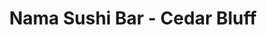 ---
layout: place
title: "Nama Sushi Bar - Cedar Bluff"
permalink: /tennessee/knoxville/nama-sushi-bar-cedar-bluff.html
stateAbbr: TN
stateName: Tennessee
cityName: Knoxville
place_id: ChIJdfv4wGUlXIgRP7MvFe-c_iA
photos:
  - name: >-
      places/ChIJdfv4wGUlXIgRP7MvFe-c_iA/photos/AeeoHcLJxBl1oVpG12EKf1Ha6NCGg3CRZR7d5ganZB0ZtVL9j2J1nIeC_LB6ruwJ5IzWoNsSEf4wSIibf7hSa6vixDkVCHLOLN6GgOd_qwFSydZxRk1Rk0Kgz4A-LQ-VUxKPsHobs-aKqDTUazF9klREkfoeeWMWftAsiVb6UB9YokBA1gAJM4qgE79UGMNyqp2-QcZPL_JbYo_pRwLxEgT3RI4Z4aG2Z7J9if1P8UPGYA7l_QWocttXgcQdTCc90haDI5IucfdjdjSuQmm9zgQVl1q1XzezrmhQnladgEEW0HTi-tOWQmt-BFQ_3k8haU9_RfFrKpEz6HoRIzldoZZqwUkqvCOT_4GF_O9hUoBeKGLVzX0hgdTNe--9SChNY8MnOSLuM8bZyY0yn3jc6Rty3EXZkbmMQ5Wkn2GpKo4cVUNSMw
    widthPx: 3024
    heightPx: 4032
    authorAttributions:
      - displayName: RG HJR
        uri: https://maps.google.com/maps/contrib/106020392246757525215
        photoUri: >-
          https://lh3.googleusercontent.com/a/ACg8ocJADE4toktEHOh0YYWoHMijZLT0Bw-em_WPYQzAdIkljw2N_A=s100-p-k-no-mo
    flagContentUri: >-
      https://www.google.com/local/imagery/report/?cb_client=maps_api_places.places_api&image_key=!1e10!2sCIHM0ogKEICAgIDE7NvxRg&hl=en-US
    googleMapsUri: >-
      https://www.google.com/maps/place//data=!3m4!1e2!3m2!1sCIHM0ogKEICAgIDE7NvxRg!2e10!4m2!3m1!1s0x885c2565c0f8fb75:0x20fe9cef152fb33f
  - name: >-
      places/ChIJdfv4wGUlXIgRP7MvFe-c_iA/photos/AeeoHcIFUg_FXOgggn8FELkPydv-ShCdXc8aBI4__qkN4T9wiptZA6jdphH4uX7YA15L2NGsTy2bOgJb6-GpdDHNEOubVcTLLXOWzAVDTjmcZYrAJfhYNQ1E7qVS2OuZvKUYI_SgcO2anf-WAodeR0huQtwTa3MJiS2WWsN0o-x8J-KtZpPnHmE_4Za8N8PIvzvlEVzTKtVeG57Jf4LtaNF0pVnfByTOXdTsJ0JZvf9foQjuf9Bt1QdPNhP_KXuAgCju7BZQKMcH7_Xiiukc_gzFG4-esha7L2F14vXY_HXklc-Syg
    widthPx: 4800
    heightPx: 3200
    authorAttributions:
      - displayName: Nama Sushi Bar - Cedar Bluff
        uri: https://maps.google.com/maps/contrib/109700048189270580148
        photoUri: >-
          https://lh3.googleusercontent.com/a-/ALV-UjXXZXQmW9qeeo4gq-WpW8piYIDN1T1oEZiyajCItfZ82UwBAaU=s100-p-k-no-mo
    flagContentUri: >-
      https://www.google.com/local/imagery/report/?cb_client=maps_api_places.places_api&image_key=!1e10!2sAF1QipNr3sHPqNMCJCcznqqzGIgWDTdvRbiHMB7W8kZa&hl=en-US
    googleMapsUri: >-
      https://www.google.com/maps/place//data=!3m4!1e2!3m2!1sAF1QipNr3sHPqNMCJCcznqqzGIgWDTdvRbiHMB7W8kZa!2e10!4m2!3m1!1s0x885c2565c0f8fb75:0x20fe9cef152fb33f
  - name: >-
      places/ChIJdfv4wGUlXIgRP7MvFe-c_iA/photos/AeeoHcKUTsVpX6g3sM2fuPADySZEgH_vz3PEOcdUQwONwr1AWLePgcbnWL92phMu5BwV1Zk0vQ8W5_GXHUmZatY65bkZ42Xu0OvdawbzN7-dIwvZYdBOTYdPNtWZ5Q1Zt-fjkji-Qe6U0h66BlFmKswSvE2E_8tcpaiipsgzIXKxiCcAK2D-QHWFoNQBS8CQl8Y_YQF9lCkJhxg52qeQ-k5fJUknexedkvV0w3YwU-JpTCuvV7MAmJTcJ96MjHrMEa81QHxscAFhEfVHYLCMdhO9_cJFEFGern3sn2YX8FIjGwxDdZPt7PpF2lHtmqW48TW3urlCtwnl9Pwq87AFzT5CNrb1fLtpOsuMZiiQQt6EHv8hj2Iwcb5YPRArNyIbPjy5Hnf5WrmV7SPKfys8wFKLke_hLudc9yPcpSAvJnLpaasrW-pj
    widthPx: 4032
    heightPx: 2268
    authorAttributions:
      - displayName: Mike Carroll
        uri: https://maps.google.com/maps/contrib/112958022303071630891
        photoUri: >-
          https://lh3.googleusercontent.com/a-/ALV-UjUul_kWEsn28GSZAdH4ypuJBDZHSovXEYagjSocA2dVE3-BH6888g=s100-p-k-no-mo
    flagContentUri: >-
      https://www.google.com/local/imagery/report/?cb_client=maps_api_places.places_api&image_key=!1e10!2sCIHM0ogKEICAgMCI8cOsmwE&hl=en-US
    googleMapsUri: >-
      https://www.google.com/maps/place//data=!3m4!1e2!3m2!1sCIHM0ogKEICAgMCI8cOsmwE!2e10!4m2!3m1!1s0x885c2565c0f8fb75:0x20fe9cef152fb33f
  - name: >-
      places/ChIJdfv4wGUlXIgRP7MvFe-c_iA/photos/AeeoHcL5AwvN0YUbfI6aXDI2AZCdMCDRE_y0cMIjZghM3IJgX6_VI6d4blV_13hGS3KlQmR0AuQR-mQY8sQ_HvU3jtDF_pdAN0OFQeXEzGq_r8OFqzMeD0JhNEpWUm8nLUJxkWfKRjYI-DskaSiLmnlung7oxlhw_TURsezcUJrq0s5yjj8b3u1A34rUSEAO5pYdcEyn_3xAdi_zxnXQPMX4PjmFUl8K5URmtHI2KgKkWOR6ah10ntrnHHO3p1nw3Dozkufcn8TWN4rMkkVF8XI7GLfwMeKr-BSdmFelHdief0Xtfg
    widthPx: 720
    heightPx: 720
    authorAttributions:
      - displayName: Nama Sushi Bar - Cedar Bluff
        uri: https://maps.google.com/maps/contrib/108657795676513710932
        photoUri: >-
          https://lh3.googleusercontent.com/a-/ALV-UjXdwtVLJ5Zz6h3ZpoF9vrqQfOPwqxBxbVXvrkZEiD12XkxknsQ=s100-p-k-no-mo
    flagContentUri: >-
      https://www.google.com/local/imagery/report/?cb_client=maps_api_places.places_api&image_key=!1e10!2sAF1QipO6dwpdGxbBVct6tP8fH20YsgyDEqPut2V5P_jB&hl=en-US
    googleMapsUri: >-
      https://www.google.com/maps/place//data=!3m4!1e2!3m2!1sAF1QipO6dwpdGxbBVct6tP8fH20YsgyDEqPut2V5P_jB!2e10!4m2!3m1!1s0x885c2565c0f8fb75:0x20fe9cef152fb33f
  - name: >-
      places/ChIJdfv4wGUlXIgRP7MvFe-c_iA/photos/AeeoHcLM6GiguKXH-dDXOSJ-YAbd2FAQvYrnH23W6PHizqlE-y1RZDdHeoc89DHDxL7l7qUqWFmLNjOX2S2oFc1GDghuvl7yYwyYW-BuLn3mDMeDfAm9VkK_JQzAYOxhk6hogFhJJnDRyvw2Rz_D4KOA9TNMcxz43qkrbsYhexsIrN5HWuz5fBRYVdqpzzkqhbeR8aqMMg2SB9hOMe6ltYhanpdQYzwfj3fDD3vZTgNtJtTjxBpOkBOL774ayS3NLpOfWGIqIe7Vw_jKwzwasWZsQacCi4aiBs7ze9EGjYaR1qHPqFbpd3wD0cC9nx0UZSb8rX6ky04LAvyPfZDkQswjtvP98DuCd8FBYExF-IMvOLLUQc5CEYcnxhh0-MYeprH6EByj0zHj_jwcnT-TfM3F7wMPaFTxiHkz-Gy3tmwGlNqcMnxt
    widthPx: 4800
    heightPx: 2700
    authorAttributions:
      - displayName: Mike Carroll
        uri: https://maps.google.com/maps/contrib/112958022303071630891
        photoUri: >-
          https://lh3.googleusercontent.com/a-/ALV-UjUul_kWEsn28GSZAdH4ypuJBDZHSovXEYagjSocA2dVE3-BH6888g=s100-p-k-no-mo
    flagContentUri: >-
      https://www.google.com/local/imagery/report/?cb_client=maps_api_places.places_api&image_key=!1e10!2sCIHM0ogKEICAgMCI8cOsqwE&hl=en-US
    googleMapsUri: >-
      https://www.google.com/maps/place//data=!3m4!1e2!3m2!1sCIHM0ogKEICAgMCI8cOsqwE!2e10!4m2!3m1!1s0x885c2565c0f8fb75:0x20fe9cef152fb33f
  - name: >-
      places/ChIJdfv4wGUlXIgRP7MvFe-c_iA/photos/AeeoHcLwIItlMeGQTnGPmuebXCGY-SH0DCK8TRCXIMjvAop4omyPUEcWqBDJ_DZjXshXUTH5Tzvy6Alvv8Oxx4-9hiHdw7CgdfPEuuXzTMt3pNNCoq_s9zSCgMwI8LDgUDA0BphXTym0-RtUYqBaacqVHb_HlB8DQ_L-cKxhez2fhaAQKDWfGWaIvAuyAqHGggt3XDmVRIVtsd4_WRilR919mGI494JnI9hVSOOO-oX8mxamdFWLcj_OVXAYoxgJLQLr3BCfUAWCwuUy4eLTtBHWJVVzvoEIqQmsBbqvNeoZYNBeXA
    widthPx: 720
    heightPx: 720
    authorAttributions:
      - displayName: Nama Sushi Bar - Cedar Bluff
        uri: https://maps.google.com/maps/contrib/108657795676513710932
        photoUri: >-
          https://lh3.googleusercontent.com/a-/ALV-UjXdwtVLJ5Zz6h3ZpoF9vrqQfOPwqxBxbVXvrkZEiD12XkxknsQ=s100-p-k-no-mo
    flagContentUri: >-
      https://www.google.com/local/imagery/report/?cb_client=maps_api_places.places_api&image_key=!1e10!2sAF1QipO2K74Do_6u4c3RwqOvKGIfJJgZFm0yznxuvnIu&hl=en-US
    googleMapsUri: >-
      https://www.google.com/maps/place//data=!3m4!1e2!3m2!1sAF1QipO2K74Do_6u4c3RwqOvKGIfJJgZFm0yznxuvnIu!2e10!4m2!3m1!1s0x885c2565c0f8fb75:0x20fe9cef152fb33f
  - name: >-
      places/ChIJdfv4wGUlXIgRP7MvFe-c_iA/photos/AeeoHcKkHYmsU8Q40DYmjOph3kSTKfem8fQYyoEbVHAbcmCimu-7UNULZCDNjDiS7xOmgh1USdpZXp3HC_J9RSBvb2LtGdAB_aasTFZxGdLqfq2aRbQJMS7y7OQsoNRuxzgmRgJLl4ZrKy3B4DP91bnA6aO5aOIdKJtUHbtmYwRf1W0cWFbXPufQEJ6j330e3JE9zsiG2CzqnlDbq2v4SUX94xdH5asGSSbHYCb4yC5_Els_vFhQUzedyBE3by8ur0miHCYuKNMqFOJGu44XoQDU2Kud2ZrsIQ2KI8i5aMt6QRNypmkIqL-H1yhw29LO_700DzQGM4nCXt1OxXwfxS4LO1RZ-krzjLdvojVZWqXQmacnVuE30CAPU9j10POOGX9dTYls1xtxzrbdzGiSGznT6u1J6usLiQezB5MdkOoHlJ31wFY
    widthPx: 3024
    heightPx: 4032
    authorAttributions:
      - displayName: austin mitchell
        uri: https://maps.google.com/maps/contrib/100830643526226285598
        photoUri: >-
          https://lh3.googleusercontent.com/a-/ALV-UjXNI81Ed4tJWx4u5q9iDRQVLLqygxn1aPntQR1p_qfcWVij2sQ=s100-p-k-no-mo
    flagContentUri: >-
      https://www.google.com/local/imagery/report/?cb_client=maps_api_places.places_api&image_key=!1e10!2sCIHM0ogKEICAgID9wvqn2QE&hl=en-US
    googleMapsUri: >-
      https://www.google.com/maps/place//data=!3m4!1e2!3m2!1sCIHM0ogKEICAgID9wvqn2QE!2e10!4m2!3m1!1s0x885c2565c0f8fb75:0x20fe9cef152fb33f
  - name: >-
      places/ChIJdfv4wGUlXIgRP7MvFe-c_iA/photos/AeeoHcI2rI6walNdOYiWMXlUHcGU3l_qkJQXaTlB6-7Hy9YNu1SImVDaP3XCfNHDK-faORdtV1rFYMa4xG4SyB5sKw_7FCd8-Gk2GkYLiHHrRfXynWTYoMFyBUiyKEXp7cQr_Hx_GUBYBwLiKfzaWKsjcygo1e33wjjkDPNEdoxpf8ncJRfKD7iDBkJfboQfov1aNVNmOdE3QbOHUkAVbiq7NviqCepwg1vlJNVbbel7uIAtNIYKCU6P42EzszekGlwJs-6GpjjSa6jJvK1ik3ExVdpaacTzFDzXCHuK-irR7ltTIl3I_CXS-9W3fd8KKCCOERuFGkON2lwd-FvH3yiw70dyy5oOA_bdIyVCQu1x3mu9p6_aJSuyq3cXspQEXuJ3TZKwbqTGz0MY8z9pYoMSxMJ93mf5Py2iPq2HzemYLEoBd_n7fvQG_YAe22fRhioN
    widthPx: 4000
    heightPx: 1868
    authorAttributions:
      - displayName: Amy Bolan
        uri: https://maps.google.com/maps/contrib/117702779083424544481
        photoUri: >-
          https://lh3.googleusercontent.com/a-/ALV-UjXNWP3dv14rtpP89m65SgDWLXf8pg7fq1-0ac3ee11PP9CZ6F-x=s100-p-k-no-mo
    flagContentUri: >-
      https://www.google.com/local/imagery/report/?cb_client=maps_api_places.places_api&image_key=!1e10!2sCIABIhADyc5UVQ6xD2fC7xUADem6&hl=en-US
    googleMapsUri: >-
      https://www.google.com/maps/place//data=!3m4!1e2!3m2!1sCIABIhADyc5UVQ6xD2fC7xUADem6!2e10!4m2!3m1!1s0x885c2565c0f8fb75:0x20fe9cef152fb33f
  - name: >-
      places/ChIJdfv4wGUlXIgRP7MvFe-c_iA/photos/AeeoHcLnUHr2eexlrlBl_HnX5_KS5w35dTGYCyma7_esuWvSkwn54bnhcsmpZiSG-qaifEwclQWsXyVcDkEow6WdUPJte_8ViWd0xwT-e6r_GHbCaJqt9R7L0Mp-Qjp1m5R-Pn7SSkLOnQtmju9nPlT0iKqXLnVvFby6HXYiCii-G30OCw3RbjyKswwbbvhPZjBKW9dsueFP9QnEVuke-Q83PjFgC6y96-hMOAwhOoj_DhoszwpBO1Jq9zzaeqq0uE7oTLwobV9U8HXz2dw19CgbmvtJOh6wq_es868pzYXE1-oowoBzu3BVAed5KMCOv89YIFMpcfAibexUC1eJZEM71W2JrlBTNkY603o1l9WHsfhSxdzbzp6CGA5hrJBVZK3MLV36sCkq_7r5vXy4SouLMb95b4vApG2V8c7-sCTjmfDfXrAE
    widthPx: 3072
    heightPx: 4080
    authorAttributions:
      - displayName: michael kudela
        uri: https://maps.google.com/maps/contrib/103524175656303173966
        photoUri: >-
          https://lh3.googleusercontent.com/a-/ALV-UjXVPMffBibsdObus5-bItyUguxHRotHwWKMtHiPFoOAW_5TNiV6cg=s100-p-k-no-mo
    flagContentUri: >-
      https://www.google.com/local/imagery/report/?cb_client=maps_api_places.places_api&image_key=!1e10!2sCIHM0ogKEICAgIDJ_vKF6wE&hl=en-US
    googleMapsUri: >-
      https://www.google.com/maps/place//data=!3m4!1e2!3m2!1sCIHM0ogKEICAgIDJ_vKF6wE!2e10!4m2!3m1!1s0x885c2565c0f8fb75:0x20fe9cef152fb33f
  - name: >-
      places/ChIJdfv4wGUlXIgRP7MvFe-c_iA/photos/AeeoHcKAEqUrQHihwlw2u3sW2qQSJ5s2WoSb9xAt9ohCrHI5H0AMcpqtbnI-afdFZikKfcB5iUgASG1fnimORC1Wv2_xadcyk1LUUPhJ8H6FbauH1f-5BIa7nNyY3frxX_NtcLK6mMynomF2lKx-n3bGAlpe8FYTANj-OCdMlIN-aFDhye5_TTx60JaTaeNGd7ihZpt5teWxP5gS58MWhCBWpUHVWqUICw6ydgBkRb89SPLCwiiztNMfJlb-FybNxIoOlAP39uSiFfaWgaQ8F-dnofatC6ca-bYPPfuiqQ_K7SVitmfkn6mhKn-LIpPF-HHc8ysZgxG6S7tmlJBVT_wK8mq067BLDYhwOhpTm2fOWKTJQS-SXn3b4NFJDTvG5cqg1dS3nzcog03SRtcponFNT9BcmxXA2vjtz-T0w-rWZQA
    widthPx: 768
    heightPx: 1024
    authorAttributions:
      - displayName: Mike S
        uri: https://maps.google.com/maps/contrib/107881284332939170993
        photoUri: >-
          https://lh3.googleusercontent.com/a/ACg8ocIPdJdlhaOwv0KHGZAS4MyjsJ278qN1JUCsSXCKhJU0fq4KN3Fi=s100-p-k-no-mo
    flagContentUri: >-
      https://www.google.com/local/imagery/report/?cb_client=maps_api_places.places_api&image_key=!1e10!2sCIHM0ogKEICAgIDlosrPBg&hl=en-US
    googleMapsUri: >-
      https://www.google.com/maps/place//data=!3m4!1e2!3m2!1sCIHM0ogKEICAgIDlosrPBg!2e10!4m2!3m1!1s0x885c2565c0f8fb75:0x20fe9cef152fb33f
address: 260 N Peters Rd, Knoxville, TN 37923, USA
street: 260 N Peters Rd
city: Knoxville
state: TN
zip: '37923'
country: USA
neighborhood: null
latitude: '35.915698'
longitude: '-84.088150'
accessibility_options:
  wheelchairAccessibleParking: true
  wheelchairAccessibleEntrance: true
  wheelchairAccessibleRestroom: true
  wheelchairAccessibleSeating: true
business_status: OPERATIONAL
name: Nama Sushi Bar - Cedar Bluff
google_maps_links:
  directionsUri: >-
    https://www.google.com/maps/dir//''/data=!4m7!4m6!1m1!4e2!1m2!1m1!1s0x885c2565c0f8fb75:0x20fe9cef152fb33f!3e0
  placeUri: https://maps.google.com/?cid=2377510203964764991
  writeAReviewUri: >-
    https://www.google.com/maps/place//data=!4m3!3m2!1s0x885c2565c0f8fb75:0x20fe9cef152fb33f!12e1
  reviewsUri: >-
    https://www.google.com/maps/place//data=!4m4!3m3!1s0x885c2565c0f8fb75:0x20fe9cef152fb33f!9m1!1b1
  photosUri: >-
    https://www.google.com/maps/place//data=!4m3!3m2!1s0x885c2565c0f8fb75:0x20fe9cef152fb33f!10e5
primary_type: Sushi Restaurant
opening_hours:
  regular: null
  current: null
secondary_opening_hours:
  regular:
    weekdayDescriptions: null
    type: null
  current:
    weekdayDescriptions: null
    type: null
phone: null
price_level: null
price_range: null
rating: null
rating_count: 0
website: null
description: null
reviews: null
parking_options: null
payment_options: null
allow_dogs: null
curbside_pickup: null
delivery: null
dine_in: null
good_for_children: null
good_for_groups: null
good_for_sports: null
live_music: null
menu_for_children: null
outdoor_seating: null
reservable: null
restroom: null
serves_beer: null
serves_breakfast: null
serves_brunch: null
serves_cocktails: null
serves_coffee: null
serves_dinner: null
serves_dessert: null
serves_lunch: null
serves_vegetarian_food: null
serves_wine: null
takeout: null

---